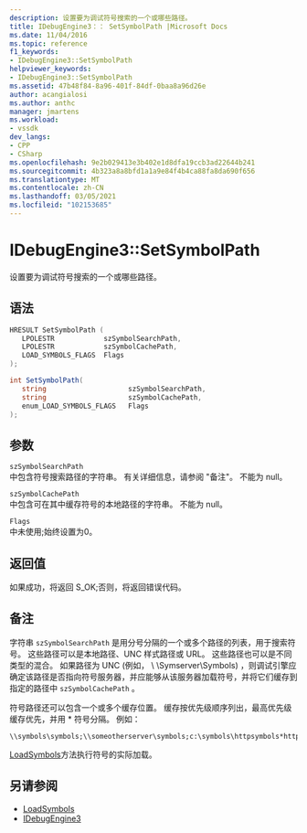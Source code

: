 ```yaml
---
description: 设置要为调试符号搜索的一个或哪些路径。
title: IDebugEngine3：： SetSymbolPath |Microsoft Docs
ms.date: 11/04/2016
ms.topic: reference
f1_keywords:
- IDebugEngine3::SetSymbolPath
helpviewer_keywords:
- IDebugEngine3::SetSymbolPath
ms.assetid: 47b48f84-8a96-401f-84df-0baa8a96d26e
author: acangialosi
ms.author: anthc
manager: jmartens
ms.workload:
- vssdk
dev_langs:
- CPP
- CSharp
ms.openlocfilehash: 9e2b029413e3b402e1d8dfa19ccb3ad22644b241
ms.sourcegitcommit: 4b323a8a8bfd1a1a9e84f4b4ca88fa8da690f656
ms.translationtype: MT
ms.contentlocale: zh-CN
ms.lasthandoff: 03/05/2021
ms.locfileid: "102153685"
---
```

# <a name="idebugengine3setsymbolpath"></a>IDebugEngine3::SetSymbolPath
设置要为调试符号搜索的一个或哪些路径。

## <a name="syntax"></a>语法

```cpp
HRESULT SetSymbolPath (
   LPOLESTR            szSymbolSearchPath,
   LPOLESTR            szSymbolCachePath,
   LOAD_SYMBOLS_FLAGS  Flags
);
```

```csharp
int SetSymbolPath(
   string                    szSymbolSearchPath,
   string                    szSymbolCachePath,
   enum_LOAD_SYMBOLS_FLAGS   Flags
);
```

## <a name="parameters"></a>参数

`szSymbolSearchPath`\
中包含符号搜索路径的字符串。 有关详细信息，请参阅 "备注"。 不能为 null。

`szSymbolCachePath`\
中包含可在其中缓存符号的本地路径的字符串。 不能为 null。

`Flags`\
中未使用;始终设置为0。

## <a name="return-value"></a>返回值
 如果成功，将返回 S_OK;否则，将返回错误代码。

## <a name="remarks"></a>备注
 字符串 `szSymbolSearchPath` 是用分号分隔的一个或多个路径的列表，用于搜索符号。 这些路径可以是本地路径、UNC 样式路径或 URL。 这些路径也可以是不同类型的混合。 如果路径为 UNC (例如， \\ \Symserver\Symbols) ，则调试引擎应确定该路径是否指向符号服务器，并应能够从该服务器加载符号，并将它们缓存到指定的路径中 `szSymbolCachePath` 。

 符号路径还可以包含一个或多个缓存位置。 缓存按优先级顺序列出，最高优先级缓存优先，并用 * 符号分隔。 例如：

```
\\symbols\symbols;\\someotherserver\symbols;c:\symbols\httpsymbols*https://msdl.microsoft.com
```

 [LoadSymbols](../../../extensibility/debugger/reference/idebugengine3-loadsymbols.md)方法执行符号的实际加载。

## <a name="see-also"></a>另请参阅
- [LoadSymbols](../../../extensibility/debugger/reference/idebugengine3-loadsymbols.md)
- [IDebugEngine3](../../../extensibility/debugger/reference/idebugengine3.md)
